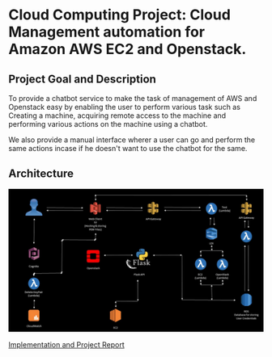 # Cloud Computing Project: Cloud Management automation for Amazon AWS EC2 and Openstack.


## Project Goal and Description
To provide a chatbot service to make the task of management of AWS and Openstack easy by enabling the user to perform various task such as Creating a machine,
acquiring remote access to the machine and performing various actions on the machine using a chatbot.

We also provide a manual interface wherer a user can go and perform the same actions incase if he doesn't want to use the chatbot for the same.


## Architecture
<p align="center">
<img src="https://github.com/aj2429/Cloud-Management-Automation/blob/master/images/Architecture.jpg"></img></p>


[Implementation and Project Report](https://github.com/aj2429/Cloud-Management-Automation/blob/master/Report.pdf)
